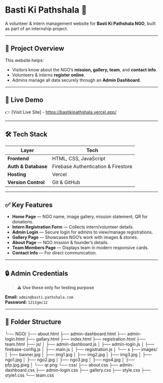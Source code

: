 # Basti Ki Pathshala 🌟

A volunteer & intern management website for **Basti Ki Pathshala NGO**, built as part of an internship project.

---

## 📌 **Project Overview**

This website helps:
- Visitors know about the NGO’s **mission, gallery, team**, and **contact info**.
- Volunteers & interns **register online**.
- Admins manage all data securely through an **Admin Dashboard**.

---

## 🚀 **Live Demo**

👉 [Visit Live Site] - https://bastikipathshala.vercel.app/


---

## 🛠️ **Tech Stack**

| Layer | Tech |
|-------|------|
| **Frontend** | HTML, CSS, JavaScript |
| **Auth & Database** | Firebase Authentication & Firestore |
| **Hosting** | Vercel |
| **Version Control** | Git & GitHub |

---

## ✅ **Key Features**

- **Home Page** — NGO name, image gallery, mission statement, QR for donations.
- **Intern Registration Form** — Collects intern/volunteer details.
- **Admin Login** — Secure login for admins to view/manage registrations.
- **Gallery Page** — Showcases NGO’s work with images & stories.
- **About Page** — NGO mission & founder’s details.
- **Team Members Page** — Displays team in modern responsive cards.
- **Contact Info** — For direct communication.

---

## 🔒 **Admin Credentials**

> ⚠️ **Use these only for testing purpose**  

**Email:** `admin@basti.pathshala.com`  
**Password:** `1212gmc12`

---

## 📂 **Folder Structure**

└── NGO/
    ├── about.html
    ├── admin-dashboard.html
    ├── admin-login.html
    ├── gallary.html
    ├── index.html
    ├── registration.html
    ├── team.html
    ├── js/
    │   ├── admin-dashboard.js
    │   ├── admin-login.js
    │   ├── firebase-config.js
    │   ├── main.js
    │   ├── registration.js
    │   └── s
    ├── images/
    │   ├── banner.jpg
    │   ├── img1.jpg
    │   ├── img2.jpg
    │   ├── img3.jpg
    │   ├── ngo1.jpg
    │   ├── ngo2.jpg
    │   ├── ngo3.jpg
    │   ├── ngo4.jpg
    │   ├── pfp.jpg.jpeg
    │   └── qr.png
    └── css/
        ├── about.css
        ├── admin-dashboard.css
        ├── admin-login.css
        ├── gallery.css
        ├── style.css
        ├── style1.css
        └── team.css

